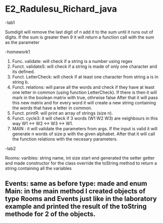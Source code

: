 # E2_Radulesu_Richard_java
-lab1

Sumdigit will remove the last digit of n add it to the sum until it runs out of digits.
If the sum is greater then 9 it will return a function call with the sum as the parameter

-homework1

1) Func. validate: will check if a string is a number using regex
2) Funct. validateS: will check if a string is made of only one character and its defined.
3) Funct. LetterCheck: will check if at least one character from string a is in string b.
4) Funct. relations: will parse all the words and check if they have at least one letter in common (using function LetterCheck).
If there is then it will mark in the boolean matrix with true, othrwise false
After that it will pass this new matrix and for every word it will create a new string containing the words that have a letter in common.
5) Funct. printR: will print an array of strings (size n).
6) Funct. cycle3: it will check if 3 words (W1 W2 W3) are neighbours in this way W1 <-> W2 <-> W3 <-> W1.
7) MAIN :  it will validate the parameters from args. If the input is valid it will generate n words of size p with the given alphabet.
After that it will call the function relations with the necesary parameters.

-lab2

Rooms: varibles: string name, int size start end 
generated the setter getter and made constructor for the class 
override the toString method to return a string containing all the variables

Events: same as before
type: made and enum
Main: in the main method I created objects of type Rooms and Events just like in the laboratory example and printed the result of the toString methode for 2 of the objects.
----------------------------------------------------------------------------------------------------------------------------------------------------------
 
